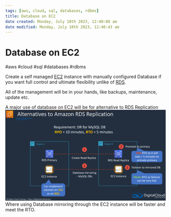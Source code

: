 ```yaml
---
tags: [aws, cloud, sql, databases, rdbms]
title: Database on EC2
date created: Monday, July 10th 2023, 12:40:08 am
date modified: Monday, July 10th 2023, 12:40:43 am
---
```

# Database on EC2
#aws #cloud #sql #databases #rdbms

Create a self managed [EC2](Cloud%20Computing/AWS/Compute/EC2.md) instance with manually configured Database if you want full control and ultimate flexibility unlike of [RDS](Cloud%20Computing/AWS/Databases/RDS.md).

All of the management will be in your hands, like backups, maintenance, update etc.


A major use of database on EC2 will be for alternative to RDS Replication
![](Attachments/Pasted%20image%2020230322225435.png)
Where using Database mirroring through the EC2 instance will be faster and meet the RTO.
